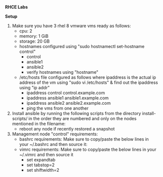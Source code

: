 **RHCE Labs**

**Setup**
1.  Make sure you have 3 rhel 8 vmware vms ready as follows:
    - cpu: 2
    - memory: 1 GiB
    - storage: 20 GB
    - hostnames configured using "sudo hostnamectl set-hostname control"
      - control
      - ansible1
      - ansible2
      - verify hostnames using "hostname"
    - /etc/hosts file configured as follows where ipaddress is the actual ip address of the vm using "sudo vi /etc/hosts" & find out the ipaddress using "ip addr"
      - ipaddress control control.example.com
      - ipaddress ansible1 ansible1.example.com
      - ipaddress ansible2 ansible2.example.com
      - ping the vms from one another
2.  Install ansible by running the following scripts from the directory install-scripts/ in the order they are numbered and only on the nodes mentioned in the filename:
    - reboot any node if recently restored a snapshot
3.  Management node "control" requirements:
    - bashrc requirements: Make sure to copy/paste the below lines in your ~/.bashrc and then source it:
    - vimrc requirements: Make sure to copy/paste the below lines in your ~/.vimrc and then source it
      - set expandtab
      - set tabstop=2
      - set shiftwidth=2


